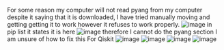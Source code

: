For some reason my computer will not read pyang from my computer despite it saying that it is downloaded, I have tried manually moving and getting getting it to work however it refuses to work properly.
![image](https://user-images.githubusercontent.com/87450798/236584968-86c72e2f-9812-458f-8edb-2642e70044df.png)
in pip list it states it is here
![image](https://user-images.githubusercontent.com/87450798/236586239-4b63e070-23bc-4140-82fc-b5b5e07bf8bd.png)
therefore I cannot do the pyang section I am unsure of how to fix this
For Qiskit
![image](https://user-images.githubusercontent.com/87450798/236586089-afb94efb-782f-4026-81eb-f8b909a3cfbe.png)
![image](https://user-images.githubusercontent.com/87450798/236586128-06a2501f-dcde-4929-b14d-302fd3e2fa28.png)
![image](https://user-images.githubusercontent.com/87450798/236586148-bf9e853a-0872-4f61-93bd-286fdfc4e448.png)
![image](https://user-images.githubusercontent.com/87450798/236586171-56546ce8-9465-4b51-a92d-2209db6b3d09.png)
